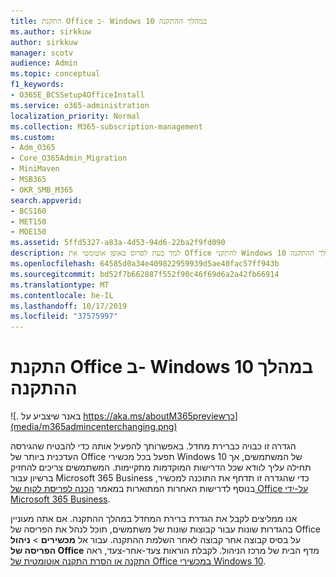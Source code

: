 ```yaml
---
title: התקנת Office ב- Windows 10 במהלך ההתקנה
ms.author: sirkkuw
author: sirkkuw
manager: scotv
audience: Admin
ms.topic: conceptual
f1_keywords:
- O365E_BCSSetup4OfficeInstall
ms.service: o365-administration
localization_priority: Normal
ms.collection: M365-subscription-management
ms.custom:
- Adm_O365
- Core_O365Admin_Migration
- MiniMaven
- MSB365
- OKR_SMB_M365
search.appverid:
- BCS160
- MET150
- MOE150
ms.assetid: 5ffd5327-a83a-4d53-94d6-22ba2f9fd090
description: למד כעת לפרוס באופן אוטומטי את Office להתקני Windows 10 במהלך ההתקנה.
ms.openlocfilehash: 64585d0a34e409822959939d5ae40fac57ff943b
ms.sourcegitcommit: bd52f7b662887f552f90c46f69d6a2a42fb66914
ms.translationtype: MT
ms.contentlocale: he-IL
ms.lasthandoff: 10/17/2019
ms.locfileid: "37575997"
---
```

# <a name="install-office-on-windows-10-during-setup"></a>התקנת Office ב- Windows 10 במהלך ההתקנה

![. באנר שיצביע על https://aka.ms/aboutM365previewכך](media/m365admincenterchanging.png)

הגדרה זו כבויה כברירת מחדל. באפשרותך להפעיל אותה כדי להבטיח שהגירסה העדכנית ביותר של Office תפעל בכל מכשירי Windows 10 של המשתמשים, אך תחילה עליך לוודא שכל הדרישות המוקדמות מתקיימות. המשתמשים צריכים להחזיק ברשיון עבור Microsoft 365 Business כדי שהגדרה זו תדחף את התוכנה למכשיר, בנוסף לדרישות האחרות המתוארות במאמר [הכנה לפריסת לקוח של Office על-ידי Microsoft 365 Business](prepare-for-office-client-deployment.md). 
  
אנו ממליצים לקבל את הגדרת ברירת המחדל במהלך ההתקנה. אם אתה מעוניין בהגדרות שונות עבור קבוצות שונות של משתמשים, תוכל לנהל את הפריסה של Office על בסיס קבוצה אחר קבוצה לאחר השלמת ההתקנה. עבור אל **מכשירים** \> **ניהול הפריסה של Office** מדף הבית של מרכז הניהול. לקבלת הוראות צעד-אחר-צעד, ראה [התקנה או הסרת התקנה אוטומטית של Office במכשירי Windows 10](auto-install-or-uninstall-office.md).
  

